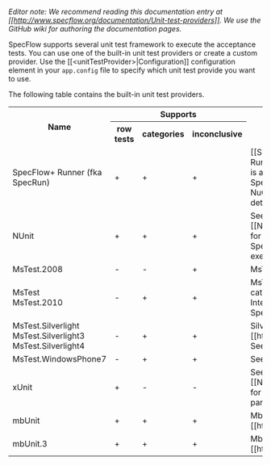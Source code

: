 _Editor note: We recommend reading this documentation entry at [[http://www.specflow.org/documentation/Unit-test-providers]]. We use the GitHub wiki for authoring the documentation pages._

SpecFlow supports several unit test framework to execute the acceptance tests. You can use one of the built-in unit test providers or create a custom provider. Use the [[&lt;unitTestProvider&gt;|Configuration]] configuration element in your `app.config` file to specify which unit test provide you want to use.

The following table contains the built-in unit test providers.

<table>
    <tr>
        <th rowspan="2">Name</th>
        <th colspan="3">Supports</th>
        <th rowspan="2">Description</th>
    </tr>
    <tr>
        <th>row tests</th>
        <th>categories</th>
        <th>inconclusive</th>
    </tr>
    <tr>
        <td>SpecFlow+ Runner (fka SpecRun)</td>
        <td>+</td>
        <td>+</td>
        <td>+</td>
        <td>[[SpecFlow+ Runner|http://www.specflow.org/plus/runner/]] is a dedicated test execution framework for SpecFlow. Install it with the SpecRun.SpecFlow NuGet package. See [[SpecRun Integration]] for details.</td>
    </tr>
    <tr>
        <td>NUnit</td>
        <td>+</td>
        <td>+</td>
        <td>+</td>
        <td>See [[http://www.nunit.org]]. Specialized [[NuGet packages|NuGet Integration]] available for easy setup: SpecFlow.NUnit, SpecFlow.NUnit.Runners. Supports parallel execution with NUnit v3. </td>
    </tr>
    <tr>
        <td>MsTest.2008</td>
        <td>-</td>
        <td>-</td>
        <td>+</td>
        <td>MsTest provider for .NET 3.5</td>
    </tr>
    <tr>
        <td>MsTest <br/> MsTest.2010</td>
        <td>-</td>
        <td>+</td>
        <td>+</td>
        <td>MsTest provider for .NET 4.0. Supports test categories. Specialized [[NuGet package|NuGet Integration]] available for easy setup: SpecFlow.MsTest.</td>
    </tr>
    <tr>
        <td>MsTest.Silverlight <br/> MsTest.Silverlight3 <br/> MsTest.Silverlight4</td>
        <td>-</td>
        <td>+</td>
        <td>+</td>
        <td>Silverlight Unit Test Framework [[http://code.msdn.microsoft.com/silverlightut]]. See [[Silverlight Support]].</td>
    </tr>
    <tr>
        <td>MsTest.WindowsPhone7</td>
        <td>-</td>
        <td>+</td>
        <td>+</td>
        <td>See [[Windows Phone 7 Support]].</td>
    </tr>
    <tr>
        <td>xUnit</td>
        <td>+</td>
        <td>-</td>
        <td>-</td>
        <td>See [[http://www.xunit.net]]. Specialized [[NuGet package|NuGet Integration]] available for easy setup: SpecFlow.xUnit. Supports parallel execution with xUnit v2.</td>    
    </tr>
    <tr>
        <td>mbUnit</td>
        <td>+</td>
        <td>+</td>
        <td>+</td>
        <td>MbUnit provider. See [[http://www.mbunit.com]].</td>    
    </tr>    
    <tr>
        <td>mbUnit.3</td>
        <td>+</td>
        <td>+</td>
        <td>+</td>
        <td>MbUnit Version 3 provider. See [[http://www.mbunit.com]].</td>    
    </tr>
</table>
